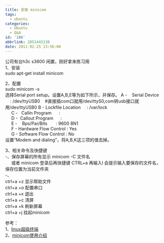 ```yaml
---
title: 安装 minicom
tags:
  - ubuntu
categories:
  - Ubuntu
  - Q&A
id: '186'
abbrlink: 2051443138
date: 2011-02-25 13:56:00
---
```


公司有台h3c s3600 闲置，刚好拿来练习用  
1、安装  
sudo apt-get install minicom  
  
2、配置  
sudo minicom -s  
选择Serial port setup。设置A,B,E等为如下所示，并保存。 A -    Serial Device      : /dev/ttyUSB0    #直接插com口就用/dev/ttyS0,com转usb接口就用/dev/ttyUSB0 B - Lockfile Location     : /var/lock                                   
     C -   Callin Program      :                                            
     D -  Callout Program      :                                            
     E -    Bps/Par/Bits       : 9600 8N1                                   
     F - Hardware Flow Control : Yes                                         
     G - Software Flow Control : No   
设置“Modem and dialing”，将A,B,K这三项的值去掉。  
  
3、相关命令及快捷键  
\-、保存屏幕的所有显示 minicom -C 文件名  
     或者 minicom 登录后再快捷键 CTRL+a 再输入l 会提示输入要保存的文件名，保存位置为当前文件夹  
\-、  
ctrl+a +z 显示帮助文件  
ctrl+a +o 配置串口  
ctrl+a +x 退出  
ctrl+a +c 清屏  
ctrl+a +k 刷新屏幕  
ctrl+a +j 挂起minicom  
  
  
参考：  
1、[linux超级终端](http://blog.csdn.net/olive10000/archive/2009/03/01/3946891.aspx)  
2、[minicom使用介绍](http://apps.hi.baidu.com/share/detail/17380252)